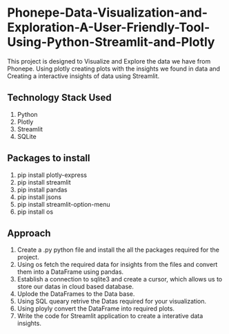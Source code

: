 # Phonepe-Data-Visualization-and-Exploration-A-User-Friendly-Tool-Using-Python-Streamlit-and-Plotly
This project is designed to Visualize and Explore the data we have from Phonepe. Using plotly  creating plots with the insights we found in data and Creating a interactive insights of data using Streamlit.


## Technology Stack Used
1. Python
2. Plotly
3. Streamlit
4. SQLite

## Packages to install 
1. pip install plotly-express
2. pip install streamlit
3. pip install pandas
4. pip install jsons
5. pip install streamlit-option-menu
6. pip install os

## Approach

1. Create a .py python file and install the all the packages required for the project.
2. Using os fetch the required data for insights from the files and convert them into a DataFrame using pandas.
3. Establish a connection to sqlite3 and create a cursor, which allows us to store our datas in cloud based database.
4. Uplode the DataFrames to the Data base.
5. Using SQL queary retrive the Datas required for your visualization.
6. Using ployly convert the DataFrame into required plots.
7. Write the code for Streamlit application to create a interative data insights. 
